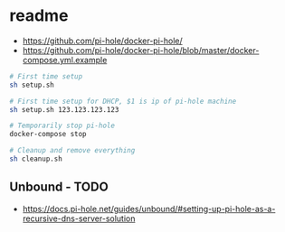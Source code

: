# readme

- https://github.com/pi-hole/docker-pi-hole/
- https://github.com/pi-hole/docker-pi-hole/blob/master/docker-compose.yml.example

```bash
# First time setup
sh setup.sh

# First time setup for DHCP, $1 is ip of pi-hole machine
sh setup.sh 123.123.123.123

# Temporarily stop pi-hole
docker-compose stop

# Cleanup and remove everything
sh cleanup.sh
```

## Unbound - TODO

- https://docs.pi-hole.net/guides/unbound/#setting-up-pi-hole-as-a-recursive-dns-server-solution
